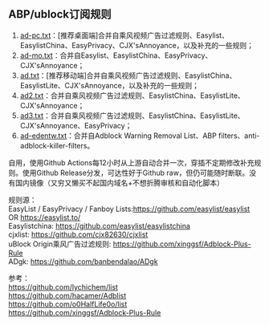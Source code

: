 ## ABP/ublock订阅规则
1. [ad-pc.txt](https://github.com/lychichem/list/releases/latest/download/ad-pc.txt)：[推荐桌面端]合并自乘风视频广告过滤规则、Easylist、EasylistChina、EasyPrivacy、CJX'sAnnoyance，以及补充的一些规则；
1. [ad-mo.txt](https://github.com/lychichem/list/releases/latest/download/ad-mo.txt)：合并自Easylist、EasylistChina、EasyPrivacy、CJX'sAnnoyance；
3. [ad.txt](https://github.com/lychichem/list/releases/latest/download/ad.txt)：[推荐移动端]合并自乘风视频广告过滤规则、EasylistChina、EasylistLite、CJX'sAnnoyance，以及补充的一些规则；
4. [ad2.txt](https://github.com/lychichem/list/releases/latest/download/ad2.txt)：合并自乘风视频广告过滤规则、EasylistChina、EasylistLite、CJX'sAnnoyance；
5. [ad3.txt](https://github.com/lychichem/list/releases/latest/download/ad3.txt)：合并自乘风视频广告过滤规则、EasylistChina、EasylistLite、CJX'sAnnoyance、EasyPrivacy；
6. [ad-edentw.txt](https://github.com/lychichem/list/releases/latest/download/ad-edentw.txt)：合并自Adblock Warning Removal List、ABP filters、anti-adblock-killer-filters。

自用，使用Github Actions每12小时从上游自动合并一次，穿插不定期修改补充规则。使用Github Release分发，可达性好于Github raw，但仍可能随时断联。没有国内镜像（又穷又懒买不起国内域名+不想折腾审核和自动化脚本）

规则源：  
EasyList / EasyPrivacy / Fanboy Lists:https://github.com/easylist/easylist  OR  https://easylist.to/  
Easylistchina: https://github.com/easylist/easylistchina    
cjxlist: https://github.com/cjx82630/cjxlist  
uBlock Origin乘风广告过滤规则: https://github.com/xinggsf/Adblock-Plus-Rule  
ADgk: https://github.com/banbendalao/ADgk

参考：   
https://github.com/lychichem/list  
https://github.com/hacamer/Adblist  
https://github.com/o0HalfLife0o/list  
https://github.com/xinggsf/Adblock-Plus-Rule
